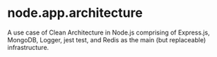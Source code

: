 # node.app.architecture
 A use case of Clean Architecture in Node.js comprising of Express.js, MongoDB, Logger, jest test,  and Redis as the main (but replaceable) infrastructure.
